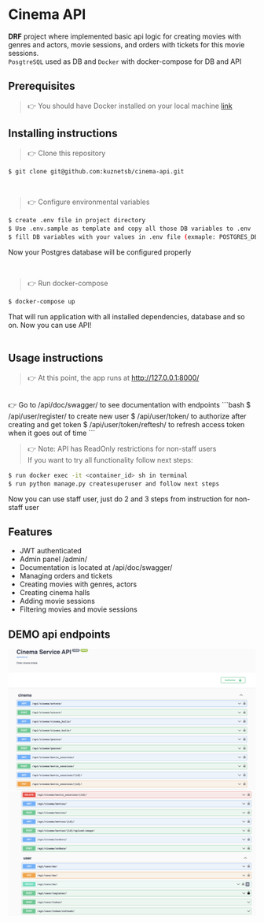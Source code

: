 # Cinema API

**DRF** project where implemented basic api logic for creating movies with genres and actors, movie sessions, 
and orders with tickets for this movie sessions. 
<br/>
`PosgtreSQL` used as DB and `Docker` with docker-compose for DB and API

## Prerequisites
> 👉 You should have Docker installed on your local machine [link](https://www.docker.com)

## Installing instructions
> 👉 Clone this repository  

```bash
$ git clone git@github.com:kuznetsb/cinema-api.git
```
<br />

> 👉 Configure environmental variables
```bash
$ create .env file in project directory
$ Use .env.sample as template and copy all those DB variables to .env
$ fill DB variables with your values in .env file (exmaple: POSTGRES_DB=app)
```
Now your Postgres database will be configured properly

<br />

> 👉 Run docker-compose

```bash
$ docker-compose up
```
That will run application with all installed dependencies, database and so on.
Now you can use API!
<br />
<br />

## Usage instructions

> 👉 At this point, the app runs at http://127.0.0.1:8000/
<br />
👉 Go to /api/doc/swagger/ to see documentation with endpoints
```bash
$ /api/user/register/ to create new user
$ /api/user/token/ to authorize after creating and get token
$ /api/user/token/reftesh/ to refresh access token when it goes out of time
```
<br />

> 👉 Note: API has ReadOnly restrictions for non-staff users
> <br />
> If you want to try all functionality follow next steps:
```bash
$ run docker exec -it <container_id> sh in terminal
$ run python manage.py createsuperuser and follow next steps
```
Now you can use staff user, just do 2 and 3 steps from instruction for non-staff user

## Features
* JWT authenticated
* Admin panel /admin/
* Documentation is located at /api/doc/swagger/
* Managing orders and tickets
* Creating movies with genres, actors
* Creating cinema halls
* Adding movie sessions
* Filtering movies and movie sessions

## DEMO api endpoints 
![Image](demo/demo-1.png)
![Image](demo/demo-2.png)
